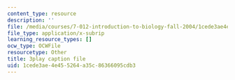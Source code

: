 ```yaml
---
content_type: resource
description: ''
file: /media/courses/7-012-introduction-to-biology-fall-2004/1cede3ae4e455264a35c86366095cdb3_ARjSihLe1K8.vtt
file_type: application/x-subrip
learning_resource_types: []
ocw_type: OCWFile
resourcetype: Other
title: 3play caption file
uid: 1cede3ae-4e45-5264-a35c-86366095cdb3
---
```

